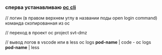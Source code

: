 ### сперва устанавливаю [oc cli](https://docs.openshift.com/container-platform/4.7/cli_reference/openshift_cli/getting-started-cli.html)

// логин (в правом верхнем углу в названии поды open login command)
команда скопированная из oc

// переход в проект
oc project svt-dmz

// вывод логов в vscode или в less
oc logs __pod-name__ | code -
oc logs __pod-name__ | less
